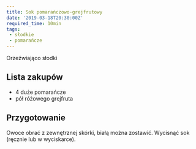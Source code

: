 ```yaml
---
title: Sok pomarańczowo-grejfrutowy
date: '2019-03-18T20:30:00Z'
required_time: 10min
tags:
 - słodkie
 - pomarańcze
---
```


Orzeźwiająco słodki

<!---- splitter ---->

## Lista zakupów

- 4 duże pomarańcze
- pół różowego grejfruta

<!---- splitter ---->

## Przygotowanie

Owoce obrać z zewnętrznej skórki, białą można zostawić.
Wycisnąć sok (ręcznie lub w wyciskarce).
